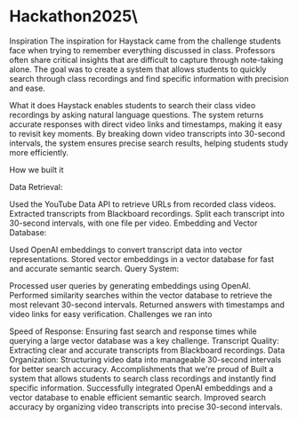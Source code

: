# Hackathon2025\

Inspiration
The inspiration for Haystack came from the challenge students face when trying to remember everything discussed in class. Professors often share critical insights that are difficult to capture through note-taking alone. The goal was to create a system that allows students to quickly search through class recordings and find specific information with precision and ease.

What it does
Haystack enables students to search their class video recordings by asking natural language questions. The system returns accurate responses with direct video links and timestamps, making it easy to revisit key moments. By breaking down video transcripts into 30-second intervals, the system ensures precise search results, helping students study more efficiently.

How we built it

Data Retrieval:

Used the YouTube Data API to retrieve URLs from recorded class videos.
Extracted transcripts from Blackboard recordings.
Split each transcript into 30-second intervals, with one file per video.
Embedding and Vector Database:

Used OpenAI embeddings to convert transcript data into vector representations.
Stored vector embeddings in a vector database for fast and accurate semantic search.
Query System:

Processed user queries by generating embeddings using OpenAI.
Performed similarity searches within the vector database to retrieve the most relevant 30-second intervals.
Returned answers with timestamps and video links for easy verification.
Challenges we ran into

Speed of Response: Ensuring fast search and response times while querying a large vector database was a key challenge.
Transcript Quality: Extracting clear and accurate transcripts from Blackboard recordings.
Data Organization: Structuring video data into manageable 30-second intervals for better search accuracy.
Accomplishments that we're proud of
Built a system that allows students to search class recordings and instantly find specific information.
Successfully integrated OpenAI embeddings and a vector database to enable efficient semantic search.
Improved search accuracy by organizing video transcripts into precise 30-second intervals.
